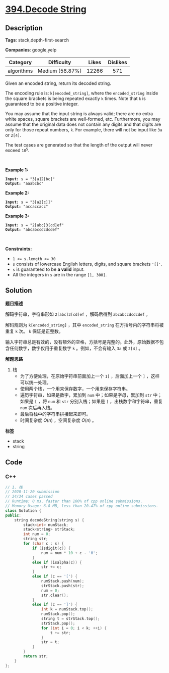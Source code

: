 # [394.Decode String](https://leetcode.com/problems/decode-string/description/)

## Description

**Tags**: stack,depth-first-search

**Companies**: google,yelp

|  Category  |   Difficulty    | Likes | Dislikes |
| :--------: | :-------------: | :---: | :------: |
| algorithms | Medium (58.87%) | 12266 |   571    |

<p>Given an encoded string, return its decoded string.</p>
<p>The encoding rule is: <code>k[encoded_string]</code>, where the <code>encoded_string</code> inside the square brackets is being repeated exactly <code>k</code> times. Note that <code>k</code> is guaranteed to be a positive integer.</p>
<p>You may assume that the input string is always valid; there are no extra white spaces, square brackets are well-formed, etc. Furthermore, you may assume that the original data does not contain any digits and that digits are only for those repeat numbers, <code>k</code>. For example, there will not be input like <code>3a</code> or <code>2[4]</code>.</p>
<p>The test cases are generated so that the length of the output will never exceed <code>10<sup>5</sup></code>.</p>
<p>&nbsp;</p>
<p><strong class="example">Example 1:</strong></p>
<pre><code><strong>Input:</strong> s = &quot;3[a]2[bc]&quot;
<strong>Output:</strong> &quot;aaabcbc&quot;</code></pre>
<p><strong class="example">Example 2:</strong></p>
<pre><code><strong>Input:</strong> s = &quot;3[a2[c]]&quot;
<strong>Output:</strong> &quot;accaccacc&quot;</code></pre>
<p><strong class="example">Example 3:</strong></p>
<pre><code><strong>Input:</strong> s = &quot;2[abc]3[cd]ef&quot;
<strong>Output:</strong> &quot;abcabccdcdcdef&quot;</code></pre>
<p>&nbsp;</p>
<p><strong>Constraints:</strong></p>
<ul>
  <li><code>1 &lt;= s.length &lt;= 30</code></li>
  <li><code>s</code> consists of lowercase English letters, digits, and square brackets <code>&#39;[]&#39;</code>.</li>
  <li><code>s</code> is guaranteed to be <strong>a valid</strong> input.</li>
  <li>All the integers in <code>s</code> are in the range <code>[1, 300]</code>.</li>
</ul>

## Solution

**题目描述**

解码字符串，字符串形如 `2[abc]3[cd]ef` ，解码后得到 `abcabccdcdcdef` 。

解码规则为 `k[encoded_string]` ，其中 `encoded_string` 在方括号内的字符串将被重复 `k` 次。 `k` 保证是正整数。

输入字符串总是有效的，没有额外的空格，方括号是完整的。此外，原始数据不包含任何数字，数字仅用于重复数字 `k` 。例如，不会有输入 `3a` 或 `2[4]` 。

**解题思路**

1. 栈
   - 为了方便处理，在原始字符串前面加上一个 `1[` ，后面加上一个 `]` ，这样可以统一处理。
   - 使用两个栈，一个用来保存数字，一个用来保存字符串。
   - 遍历字符串，如果是数字，累加到 `num` 中；如果是字母，累加到 `str` 中；如果是 `[` ，将 `num` 和 `str` 分别入栈；如果是 `]` ，出栈数字和字符串，重复 `num` 次后再入栈。
   - 最后将栈中的字符串拼接起来即可。
   - 时间复杂度 $O(n)$ ，空间复杂度 $O(n)$ 。

**标签**

- stack
- string

<!-- code start -->
## Code

### C++

```cpp
// 1. 栈
// 2020-11-20 submission
// 34/34 cases passed
// Runtime: 0 ms, faster than 100% of cpp online submissions.
// Memory Usage: 6.8 MB, less than 20.47% of cpp online submissions.
class Solution {
public:
    string decodeString(string s) {
        stack<int> numStack;
        stack<string> strStack;
        int num = 0;
        string str;
        for (char c : s) {
            if (isdigit(c)) {
                num = num * 10 + c - '0';
            }
            else if (isalpha(c)) {
                str += c;
            }
            else if (c == '[') {
                numStack.push(num);
                strStack.push(str);
                num = 0;
                str.clear();
            }
            else if (c == ']') {
                int k = numStack.top();
                numStack.pop();
                string t = strStack.top();
                strStack.pop();
                for (int i = 0; i < k; ++i) {
                    t += str;
                }
                str = t;
            }
        }
        return str;
    }
};
```

<!-- code end -->
